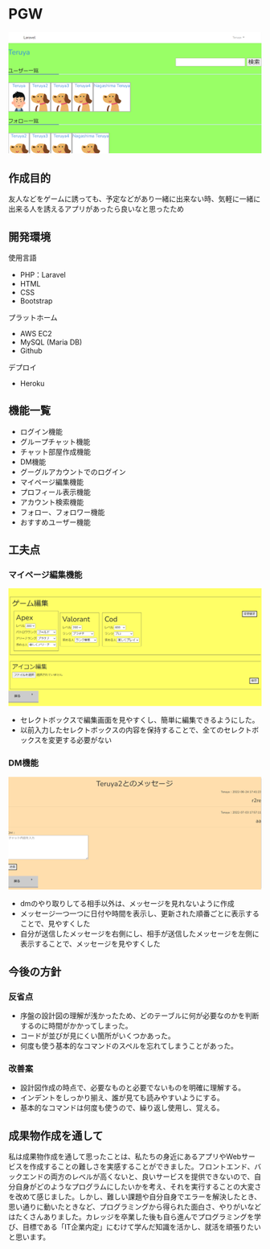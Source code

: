 # PGW
![index](./images/index.png)

## 作成目的
友人などをゲームに誘っても、予定などがあり一緒に出来ない時、気軽に一緒に出来る人を誘えるアプリがあったら良いなと思ったため

## 開発環境
使用言語
* PHP：Laravel
* HTML
* CSS
* Bootstrap

プラットホーム
* AWS EC2
* MySQL (Maria DB)
* Github

デプロイ
* Heroku

## 機能一覧
* ログイン機能
* グループチャット機能
* チャット部屋作成機能
* DM機能
* グーグルアカウントでのログイン
* マイページ編集機能
* プロフィール表示機能
* アカウント検索機能
* フォロー、フォロワー機能
* おすすめユーザー機能




## 工夫点
### マイページ編集機能
![edit](./images/edit.png)
* セレクトボックスで編集画面を見やすくし、簡単に編集できるようにした。
* 以前入力したセレクトボックスの内容を保持することで、全てのセレクトボックスを変更する必要がない


### DM機能
![dm](./images/dm.png)
* dmのやり取りしてる相手以外は、メッセージを見れないように作成
* メッセージ一つ一つに日付や時間を表示し、更新された順番ごとに表示することで、見やすくした
* 自分が送信したメッセージを右側にし、相手が送信したメッセージを左側に表示することで、メッセージを見やすくした



## 今後の方針
### 反省点
* 序盤の設計図の理解が浅かったため、どのテーブルに何が必要なのかを判断するのに時間がかかってしまった。
* コードが並びが見にくい箇所がいくつかあった。
* 何度も使う基本的なコマンドのスペルを忘れてしまうことがあった。

### 改善案
* 設計図作成の時点で、必要なものと必要でないものを明確に理解する。
* インデントをしっかり揃え、誰が見ても読みやすいようにする。
* 基本的なコマンドは何度も使うので、繰り返し使用し、覚える。


## 成果物作成を通して
私は成果物作成を通して思ったことは、私たちの身近にあるアプリやWebサービスを作成することの難しさを実感することができました。フロントエンド、バックエンドの両方のレベルが高くないと、良いサービスを提供できないので、自分自身がどのようなプログラムにしたいかを考え、それを実行することの大変さを改めて感じました。しかし、難しい課題や自分自身でエラーを解決したとき、思い通りに動いたときなど、プログラミングから得られた面白さ、やりがいなどはたくさんありました。カレッジを卒業した後も自ら進んでプログラミングを学び、目標である「IT企業内定」にむけて学んだ知識を活かし、就活を頑張りたいと思います。
